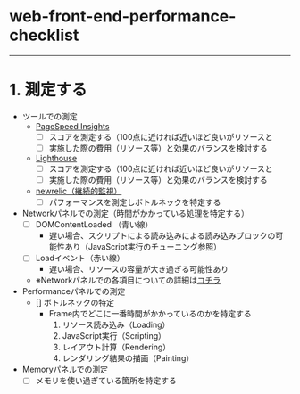 # web-front-end-performance-checklist

---

# 1. 測定する
- ツールでの測定
  - [PageSpeed Insights](https://pagespeed.web.dev/?utm_source=psi&utm_medium=redirect&hl=ja) 
    - [ ] スコアを測定する（100点に近ければ近いほど良いがリソースと
    - [ ] 実施した際の費用（リソース等）と効果のバランスを検討する
  - [Lighthouse](https://chrome.google.com/webstore/detail/lighthouse/blipmdconlkpinefehnmjammfjpmpbjk?hl=ja)
    - [ ] スコアを測定する（100点に近ければ近いほど良いがリソースと
    - [ ] 実施した際の費用（リソース等）と効果のバランスを検討する
  - [newrelic（継続的監視）](https://newrelic.com/lp/browser-monitoring)
    - [ ] パフォーマンスを測定しボトルネックを特定する
- Networkパネルでの測定（時間がかかっている処理を特定する）
  - [ ] DOMContentLoaded （青い線）
    - 遅い場合、スクリプトによる読み込みによる読み込みブロックの可能性あり（JavaScript実行のチューニング参照）
  - [ ] Loadイベント（赤い線）
    - 遅い場合、リソースの容量が大き過ぎる可能性あり
  - ※Networkパネルでの各項目についての詳細は[コチラ](https://fuzzy-hunter-3bf.notion.site/Web-c945271a34b54e4c8a6b5c3b0d7ffd30#1a8908946aca4f03a54f1fdc8da5b0fb)
- Performanceパネルでの測定
  - [] ボトルネックの特定
    - Frame内でどこに一番時間がかかっているのかを特定する
      1. リソース読み込み（Loading）
      2. JavaScript実行（Scripting）
      3. レイアウト計算（Rendering）
      4. レンダリング結果の描画（Painting）
- Memoryパネルでの測定
  - [ ] メモリを使い過ぎている箇所を特定する
